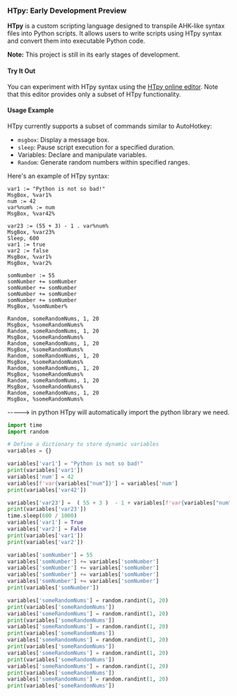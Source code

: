 ### HTpy: Early Development Preview

**HTpy** is a custom scripting language designed to transpile AHK-like syntax files into Python scripts. It allows users to write scripts using HTpy syntax and convert them into executable Python code.

**Note:** This project is still in its early stages of development.

#### Try It Out

You can experiment with HTpy syntax using the [HTpy online editor](https://themaster1127.github.io/HTpy/). Note that this editor provides only a subset of HTpy functionality.

#### Usage Example

HTpy currently supports a subset of commands similar to AutoHotkey:

- `msgbox`: Display a message box.
- `sleep`: Pause script execution for a specified duration.
- Variables: Declare and manipulate variables.
- `Random`: Generate random numbers within specified ranges.

Here's an example of HTpy syntax:

```ahk
var1 := "Python is not so bad!"
MsgBox, %var1%
num := 42
var%num% := num
MsgBox, %var42%

var23 := (55 + 3) - 1 . var%num%
MsgBox, %var23%
Sleep, 600
var1 := true
var2 := false
MsgBox, %var1%
MsgBox, %var2%

somNumber := 55
somNumber += somNumber
somNumber += somNumber
somNumber += somNumber
somNumber += somNumber
MsgBox, %somNumber%

Random, someRandomNums, 1, 20
MsgBox, %someRandomNums%
Random, someRandomNums, 1, 20
MsgBox, %someRandomNums%
Random, someRandomNums, 1, 20
MsgBox, %someRandomNums%
Random, someRandomNums, 1, 20
MsgBox, %someRandomNums%
Random, someRandomNums, 1, 20
MsgBox, %someRandomNums%
Random, someRandomNums, 1, 20
MsgBox, %someRandomNums%
Random, someRandomNums, 1, 20
MsgBox, %someRandomNums%
```

-----> in python
HTpy will automatically import the python library we need. 

```py
import time
import random

# Define a dictionary to store dynamic variables
variables = {}

variables['var1'] = "Python is not so bad!"
print(variables['var1'])
variables['num'] = 42
variables[f'var{variables["num"]}'] = variables['num']
print(variables['var42'])

variables['var23'] =  ( 55 + 3 )  - 1 + variables[f'var{variables["num"]}']
print(variables['var23'])
time.sleep(600 / 1000)
variables['var1'] = True
variables['var2'] = False
print(variables['var1'])
print(variables['var2'])

variables['somNumber'] = 55
variables['somNumber'] += variables['somNumber']
variables['somNumber'] += variables['somNumber']
variables['somNumber'] += variables['somNumber']
variables['somNumber'] += variables['somNumber']
print(variables['somNumber'])

variables['someRandomNums'] = random.randint(1, 20)
print(variables['someRandomNums'])
variables['someRandomNums'] = random.randint(1, 20)
print(variables['someRandomNums'])
variables['someRandomNums'] = random.randint(1, 20)
print(variables['someRandomNums'])
variables['someRandomNums'] = random.randint(1, 20)
print(variables['someRandomNums'])
variables['someRandomNums'] = random.randint(1, 20)
print(variables['someRandomNums'])
variables['someRandomNums'] = random.randint(1, 20)
print(variables['someRandomNums'])
variables['someRandomNums'] = random.randint(1, 20)
print(variables['someRandomNums'])
```
